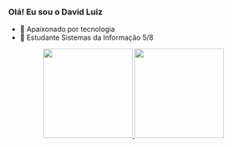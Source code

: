 ### Olá! Eu sou o David Luiz


- 🔭 Apaixonado por tecnologia
- 🌱 Estudante Sistemas da Informação 5/8
<div align="center">
  <a href="https://github.com/PedroFernandes02">
  <img height="180em" src="https://github-readme-stats.vercel.app/api?username=PedroFernandes02&show_icons=true&theme=cobalt&include_all_commits=true&count_private=true"/>
  <img height="180em" src="https://github-readme-stats.vercel.app/api/top-langs/?username=PedroFernandes02&layout=compact&langs_count=7&theme=cobalt"/>
</div>
